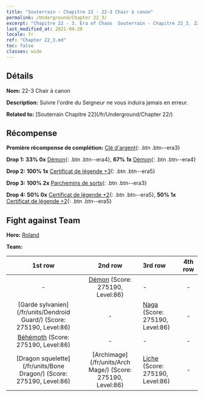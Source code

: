 ```yaml
---
title: "Souterrain - Chapitre 22 - 22-3 Chair à canon"
permalink: /Underground/Chapter 22_3/
excerpt: "Chapitre 22 - 3. Era of Chaos  Souterrain - Chapitre 22_3. 22-3 Chair à canon"
last_modified_at: 2021-04-28
locale: fr
ref: "Chapter 22_3.md"
toc: false
classes: wide
---
```


## Détails

 **Nom:** 22-3 Chair à canon

 **Description:** Suivre l'ordre du Seigneur ne vous induira jamais en erreur.

 **Related to:** [Souterrain Chapitre 22](/fr/Underground/Chapter 22/)

## Récompense

 **Première récompense de complétion:** [Clé d'argent](/ItemsFR/con_693/){: .btn .btn--era3}

 **Drop 1:** **33% 0x** [Démon](/ItemsFR/unt_229/){: .btn .btn--era4}, **67% 1x** [Démon](/ItemsFR/unt_229/){: .btn .btn--era4}

 **Drop 2:** **100% 1x** [Certificat de légende +3](/ItemsFR/mat_88/){: .btn .btn--era5}

 **Drop 3:** **100% 2x** [Parchemins de sorts](/ItemsFR/con_694/){: .btn .btn--era3}

 **Drop 4:** **50% 0x** [Certificat de légende +2](/ItemsFR/mat_81/){: .btn .btn--era5}, **50% 1x** [Certificat de légende +2](/ItemsFR/mat_81/){: .btn .btn--era5}


## Fight against Team
 **Hero:** [Roland](/fr/heroes/Roland/)

 **Team:**


  | 1st row | 2nd row | 3rd row | 4th row |
  |:----:|:----:|:----|:----:|
  | - | [Démon](/fr/units/Demon/) (Score: 275190, Level:86)  | - | - |
  | [Garde sylvanien](/fr/units/Dendroid Guard/) (Score: 275190, Level:86)  | - | [Naga](/fr/units/Naga/) (Score: 275190, Level:86)  | - |
  | [Béhémoth](/fr/units/Behemoth/) (Score: 275190, Level:86)  | - | - | - |
  | [Dragon squelette](/fr/units/Bone Dragon/) (Score: 275190, Level:86)  | [Archimage](/fr/units/Arch Mage/) (Score: 275190, Level:86)  | [Liche](/fr/units/Lich/) (Score: 275190, Level:86)  | - |


